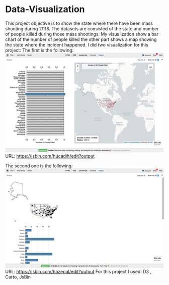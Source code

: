 # Data-Visualization

This project objective is to  show the state where there have been mass shooting during 2018.  The datasets are consisted of the state and number of people killed during those mass shootings. My visualization show a bar chart of the number of people killed the other part shows a map showing the state where the incident happened. 
I did two visualization for this project: 
The first is the following: 
![alt text](https://github.com/dekuwin24/Data-Visualization/blob/master/image/DataViz1.png)
URL: https://jsbin.com/hucadih/edit?output

The second one is the following:
![alt text](https://github.com/dekuwin24/Data-Visualization/blob/master/image/DataViz2.png)
 URL: https://jsbin.com/hazepal/edit?output
 For this project I used: D3 , Carto, JsBin 
